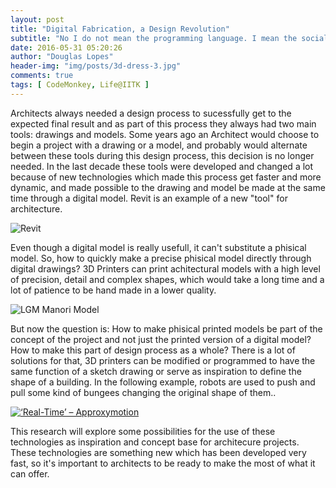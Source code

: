 ```yaml
---
layout: post
title: "Digital Fabrication, a Design Revolution"
subtitle: "No I do not mean the programming language. I mean the social ritual hackers are stereotypically bad at."
date: 2016-05-31 05:20:26
author: "Douglas Lopes"
header-img: "img/posts/3d-dress-3.jpg"
comments: true
tags: [ CodeMonkey, Life@IITK ]
---
```


  Architects always needed a design process to sucessfully get to the expected final result and as part of this process they always 
  had two main tools: drawings and models. Some years ago an Architect would choose to begin a project with a drawing or a model,
  and probably would alternate between these tools during this design process, this decision is no longer needed.
  In the last decade these tools were developed and changed a lot because of new technologies which made this process get faster and more dynamic, 
  and made possible to the drawing and model be made at the same time through a digital model. Revit is an example of a new "tool" for architecture.
  
  ![Revit](imag/post/Screenshot.jpg)
  
  Even though a digital model is really usefull, it can't substitute a phisical model. So, how to quickly make a precise phisical model 
  directly through digital drawings? 3D Printers can print achitectural models with a high level of precision, detail and complex shapes,
  which would take a long time and a lot of patience to be hand made in a lower quality.

 ![LGM Manori Model](imag/post/Manori.jpg)

  But now the question is: How to make phisical printed models be part of the concept of the project and not just the printed version
  of a digital model? How to make this part of design process as a whole? There is a lot of solutions for that, 3D printers can be modified
  or programmed to have the same function of a sketch drawing or serve as inspiration to define the shape of a building. 
  In the following example, robots are used to push and pull some kind of bungees changing the original shape of them..
  
 [![‘Real-Time’ – Approxymotion](imag/post/apro.png)](https://vimeo.com/46052125 "‘Real-Time’ – Approxymotion - Click to Watch!")
  
  This research will explore some possibilities for the use of these technologies as inspiration and concept base for architecure projects.
  These technologies are something new which has been developed very fast, so it's important to architects to be ready to make the most of
  what it can offer.
